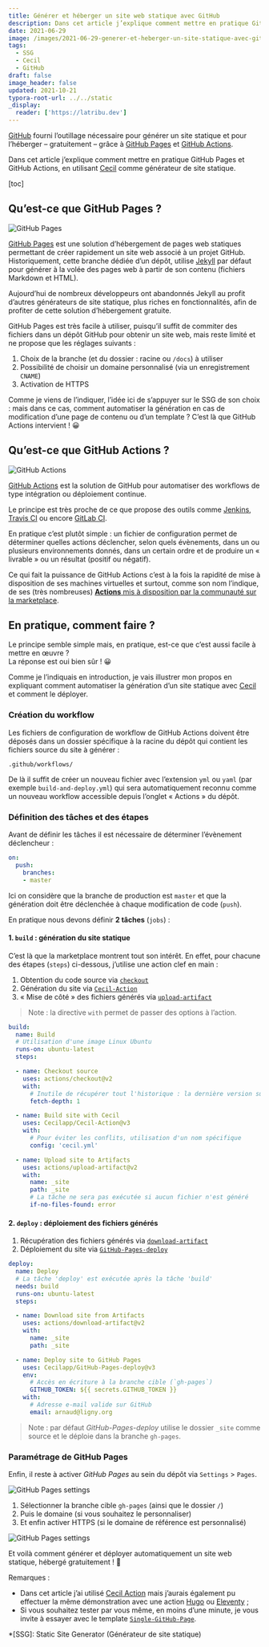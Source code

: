 ```yaml
---
title: Générer et héberger un site web statique avec GitHub
description: Dans cet article j’explique comment mettre en pratique GitHub Pages et GitHub Actions, en utilisant Cecil comme générateur de site statique.
date: 2021-06-29
image: /images/2021-06-29-generer-et-heberger-un-site-statique-avec-github/share.png
tags:
  - SSG
  - Cecil
  - GitHub
draft: false
image_header: false
updated: 2021-10-21
typora-root-url: ../../static
_display:
  reader: ['https://latribu.dev']
---
```

[GitHub](https://github.com) fourni l’outillage nécessaire pour générer un site statique et pour l’héberger – gratuitement – grâce à [GitHub Pages](https://pages.github.com/) et [GitHub Actions](https://github.com/features/actions).

Dans cet article j’explique comment mettre en pratique GitHub Pages et GitHub Actions, en utilisant [Cecil](https://cecil.app) comme générateur de site statique.

<!-- break -->

[toc]

## Qu’est-ce que GitHub Pages ?

![GitHub Pages](/images/2021-06-29-generer-et-heberger-un-site-statique-avec-github/github-pages.png)

[GitHub Pages](https://pages.github.com/) est une solution d’hébergement de pages web statiques permettant de créer rapidement un site web associé à un projet GitHub.\
Historiquement, cette branche dédiée d’un dépôt, utilise [Jekyll](https://jekyllrb.com/) par défaut pour générer à la volée des pages web à partir de son contenu (fichiers Markdown et HTML).

Aujourd’hui de nombreux développeurs ont abandonnés Jekyll au profit d’autres générateurs de site statique, plus riches en fonctionnalités, afin de profiter de cette solution d’hébergement gratuite.

GitHub Pages est très facile à utiliser, puisqu’il suffit de commiter des fichiers dans un dépôt GitHub pour obtenir un site web, mais reste limité et ne propose que les réglages suivants :

1. Choix de la branche (et du dossier : racine ou `/docs`) à utiliser
2. Possibilité de choisir un domaine personnalisé (via un enregistrement `CNAME`)
3. Activation de HTTPS

Comme je viens de l’indiquer, l’idée ici de s’appuyer sur le SSG de son choix : mais dans ce cas, comment automatiser la génération en cas de modification d’une page de contenu ou d’un template ? C’est là que GitHub Actions intervient  ! 😀

## Qu’est-ce que GitHub Actions ?

![GitHub Actions](/images/2021-06-29-generer-et-heberger-un-site-statique-avec-github/github-actions.png)

[GitHub Actions](https://github.com/features/actions) est la solution de GitHub pour automatiser des workflows de type intégration ou déploiement continue.

Le principe est très proche de ce que propose des outils comme [Jenkins](https://www.jenkins.io/), [Travis CI](https://www.travis-ci.com/) ou encore [GitLab CI](https://about.gitlab.com/stages-devops-lifecycle/continuous-integration/).

En pratique c’est plutôt simple : un fichier de configuration permet de déterminer quelles actions déclencher, selon quels évènements, dans un ou plusieurs environnements donnés, dans un certain ordre et de produire un « livrable » ou un résultat (positif ou négatif).

Ce qui fait la puissance de GitHub Actions c’est à la fois la rapidité de mise à disposition de ses machines virtuelles et surtout, comme son nom l’indique, de ses (très nombreuses) [**Actions** mis à disposition par la communauté sur la marketplace](https://github.com/marketplace?type=actions).

## En pratique, comment faire ?

Le principe semble simple mais, en pratique, est-ce que c’est aussi facile à mettre en œuvre ?\
La réponse est oui bien sûr ! 😀

Comme je l’indiquais en introduction, je vais illustrer mon propos en expliquant comment automatiser la génération d’un site statique avec [Cecil](https://cecil.app) et comment le déployer.

### Création du workflow

Les fichiers de configuration de workflow de GitHub Actions doivent être déposés dans un dossier spécifique à la racine du dépôt qui contient les fichiers source du site à générer :

```plaintext
.github/workflows/
```

De là il suffit de créer un nouveau fichier avec l’extension `yml` ou `yaml` (par exemple `build-and-deploy.yml`) qui sera automatiquement reconnu comme un nouveau workflow accessible depuis l’onglet « Actions » du dépôt.

### Définition des  tâches et des étapes

Avant de définir les tâches il est nécessaire de déterminer l’évènement déclencheur :

```yml
on:
  push:
    branches:
    - master
```

Ici on considère que la branche de production est `master` et que la génération doit être déclenchée à chaque modification de code (`push`).

En pratique nous devons définir **2 tâches** (`jobs`) :

#### 1. `build` : génération du site statique

C’est là que la marketplace montrent tout son intérêt. En effet, pour chacune des étapes (`steps`) ci-dessous, j’utilise une action clef en main :

1. Obtention du code source via [`checkout`](https://github.com/marketplace/actions/checkout)
2. Génération du site via [`Cecil-Action`](https://github.com/marketplace/actions/cecil-action)
3. « Mise de côté » des fichiers générés via [`upload-artifact`](https://github.com/marketplace/actions/upload-a-build-artifact)

> Note : la directive `with` permet de passer des options à l’action.

```yml
build:
  name: Build
  # Utilisation d'une image Linux Ubuntu
  runs-on: ubuntu-latest
  steps:

  - name: Checkout source
    uses: actions/checkout@v2
    with:
      # Inutile de récupérer tout l'historique : la dernière version suffit
      fetch-depth: 1

  - name: Build site with Cecil
    uses: Cecilapp/Cecil-Action@v3
    with:
      # Pour éviter les conflits, utilisation d'un nom spécifique
      config: 'cecil.yml'

  - name: Upload site to Artifacts
    uses: actions/upload-artifact@v2
    with:
      name: _site
      path: _site
      # La tâche ne sera pas exécutée si aucun fichier n'est généré
      if-no-files-found: error
```

#### 2. `deploy` : déploiement des fichiers générés

1. Récupération des fichiers générés via [`download-artifact`](https://github.com/marketplace/actions/download-a-build-artifact)
2. Déploiement du site via [`GitHub-Pages-deploy`](https://github.com/marketplace/actions/gh-pages-deploy)

```yml
deploy:
  name: Deploy
  # La tâche 'deploy' est exécutée après la tâche 'build'
  needs: build
  runs-on: ubuntu-latest
  steps:

  - name: Download site from Artifacts
    uses: actions/download-artifact@v2
    with:
      name: _site
      path: _site

  - name: Deploy site to GitHub Pages
    uses: Cecilapp/GitHub-Pages-deploy@v3
    env:
      # Accès en écriture à la branche cible (`gh-pages`)
      GITHUB_TOKEN: ${{ secrets.GITHUB_TOKEN }}
    with:
      # Adresse e-mail valide sur GitHub
      email: arnaud@ligny.org
```

> Note : par défaut *GitHub-Pages-deploy* utilise le dossier `_site` comme source et le déploie dans la branche `gh-pages`.

### Paramétrage de GitHub Pages

Enfin, il reste à activer *GitHub Pages* au sein du dépôt via `Settings` > `Pages`.

![GitHub Pages settings](/images/2021-06-29-generer-et-heberger-un-site-statique-avec-github/github-settings-pages-before.png)

1. Sélectionner la branche cible `gh-pages` (ainsi que le dossier `/`)
2. Puis le domaine (si vous souhaitez le personnaliser)
3. Et enfin activer HTTPS (si le domaine de référence est personnalisé)

![GitHub Pages settings](/images/2021-06-29-generer-et-heberger-un-site-statique-avec-github/github-settings-pages-after.png)

Et voilà comment générer et déployer automatiquement un site web statique, hébergé gratuitement ! 🎉

Remarques :

* Dans cet article j’ai utilisé [Cecil Action](https://github.com/marketplace/actions/cecil-action) mais j’aurais également pu effectuer la même démonstration avec une action [Hugo](https://github.com/marketplace?type=actions&query=hugo) ou [Eleventy](https://github.com/marketplace?type=actions&query=eleventy) ;
* Si vous souhaitez tester par vous même, en moins d’une minute, je vous invite à essayer avec le template [`Single-GitHub-Page`](https://github.com/Cecilapp/Single-GitHub-Page).

*[SSG]: Static Site Generator (Générateur de site statique)
